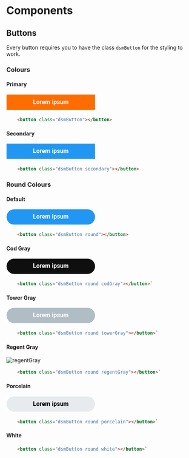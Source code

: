 # Components

## Buttons
Every button requires you to have the class `dsmButton` for the styling to work.


### Colours

#### Primary
![Primary](/documentation/images/primary.png)

```html
    <button class="dsmButton"></button>
```

#### Secondary
![Secondary](/documentation/images/secondary.png)

```html
    <button class="dsmButton secondary"></button>
```

### Round Colours

#### Default
![towerGray](/documentation/images/defaultRound.png)

```html
    <button class="dsmButton round"></button>
```

#### Cod Gray
![codGray](/documentation/images/codGray.png)

```html
    <button class="dsmButton round codGray"></button>`
```

#### Tower Gray
![towerGray](/documentation/images/towerGray.png)

```html
    <button class="dsmButton round towerGray"></button>`
````

#### Regent Gray
![regentGray](/documentation/images/regentGray.png)

```html
    <button class="dsmButton round regentGray"></button>`
```

#### Porcelain
![porcelain](/documentation/images/porcelain.png)

```html
    <button class="dsmButton round porcelain"></button>`
```
#### White

```html
    <button class="dsmButton round white"></button>`
```
